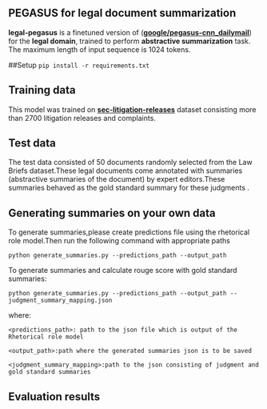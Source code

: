 
## PEGASUS for legal document summarization
**legal-pegasus** is a finetuned version of ([**google/pegasus-cnn_dailymail**](https://huggingface.co/google/pegasus-cnn_dailymail)) for the **legal domain**, trained to perform **abstractive summarization** task. The maximum length of input sequence is 1024 tokens.

##Setup
 ```pip install -r requirements.txt```

## Training data

This model was trained on [**sec-litigation-releases**](https://www.sec.gov/litigation/litreleases.htm) dataset consisting more than 2700 litigation releases and complaints.

## Test data

The test data consisted of 50 documents randomly selected from the
Law Briefs dataset.These legal documents come annotated with summaries
(abstractive summaries of the document) by expert editors.These summaries behaved as the gold standard summary for these judgments .

## Generating summaries on your own data


 To generate summaries,please create predictions file using the rhetorical role model.Then 
 run the following command with appropriate paths
```
python generate_summaries.py --predictions_path --output_path
```

To generate summaries and calculate rouge score with gold standard summaries:
```
python generate_summaries.py --predictions_path --output_path --judgment_summary_mapping.json
```
where:

```<predictions_path>: path to the json file which is output of the Rhetorical role model```

```<output_path>:path where the generated summaries json is to be saved```

```<judgment_summary_mapping>:path to the json consisting of judgment and gold standard summaries```

## Evaluation results
